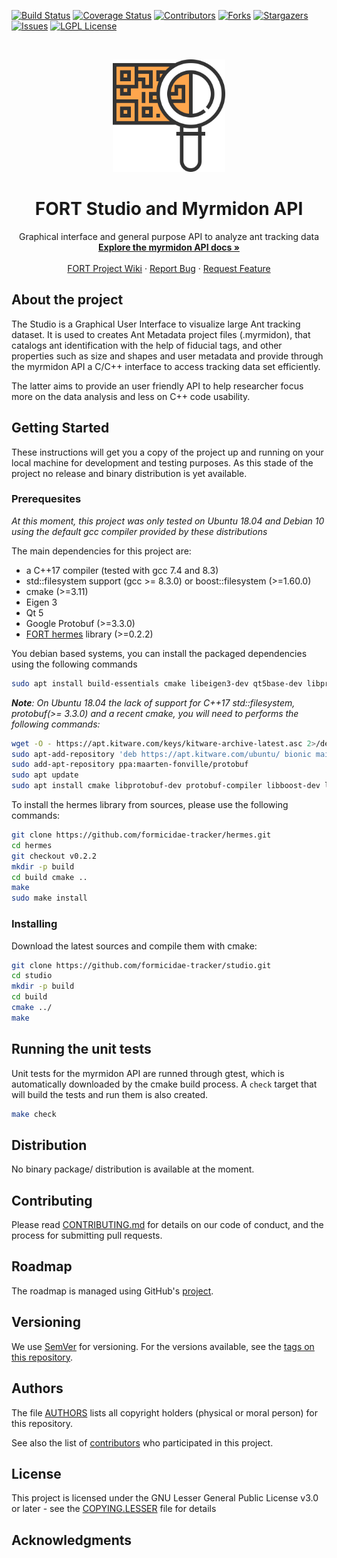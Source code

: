[![Build Status][build-status-shield]][build-status-url]
[![Coverage Status][coverage-status-shield]][coverage-status-url]
[![Contributors][contributors-shield]][contributors-url]
[![Forks][forks-shield]][forks-url]
[![Stargazers][stars-shield]][stars-url]
[![Issues][issues-shield]][issues-url]
[![LGPL License][license-shield]][license-url]


<br />
<p align="center">
  <a href="https://github.com/formicidae-tracker/studio">
    <img src="resources/icons/flaticon.com/eucalyp/qr-code.svg" alt="Logo" width="180" height="180">
  </a>

  <h1 align="center">FORT Studio and Myrmidon API</h1>

  <p align="center">
    Graphical interface and general purpose API to analyze ant tracking data
    <br />
    <a href="https://formicidae-tracker.github.io/studio/api/index.html"><strong>Explore the myrmidon API docs »</strong></a>
    <br />
    <br />
    <a href="https://github.com/formicidae-tracker/documentation/wiki">FORT Project Wiki</a>
    ·
    <a href="https://github.com/formicidae-tracker/studio/issues">Report Bug</a>
    ·
    <a href="https://github.com/formicidae-tracker/studio/issues">Request Feature</a>
  </p>
</p>

## About the project
<!--[![Product Name Screen Shot][product-screenshot]](https://example.com)-->
The Studio is a Graphical User Interface to visualize large Ant tracking dataset. It is used to creates Ant Metadata project files (.myrmidon), that catalogs ant identification with the help of fiducial tags, and other properties such as size and shapes and user metadata and provide through the myrmidon API a C/C++ interface to access tracking data set efficiently.

The latter aims to provide an user friendly API to help researcher focus more on the data analysis and less on C++ code usability.


## Getting Started

These instructions will get you a copy of the project up and running on your local machine for development and testing purposes. As this stade of the project no release and binary distribution is yet available.

### Prerequesites

*At this moment, this project was only tested on Ubuntu 18.04 and Debian 10 using the default gcc compiler provided by these distributions*

The main dependencies for this project are:
  * a C++17 compiler (tested with gcc 7.4 and 8.3)
  * std::filesystem support (gcc >= 8.3.0) or boost::filesystem (>=1.60.0)
  * cmake (>=3.11)
  * Eigen 3
  * Qt 5
  * Google Protobuf (>=3.3.0)
  * [FORT hermes](https://github.com/formicidae-tracker/hermes) library (>=0.2.2)

 You debian based systems, you can install the packaged dependencies using the following commands

 ```bash
 sudo apt install build-essentials cmake libeigen3-dev qt5base-dev libprotobuf-dev protobuf-compiler
 ```

*__Note__: On Ubuntu 18.04 the lack of support for C++17 std::filesystem, protobuf(>= 3.3.0) and a recent cmake, you will need to performs the following commands:*

```bash
wget -O - https://apt.kitware.com/keys/kitware-archive-latest.asc 2>/dev/null | sudo apt-key add -
sudo apt-add-repository 'deb https://apt.kitware.com/ubuntu/ bionic main'
sudo add-apt-repository ppa:maarten-fonville/protobuf
sudo apt update
sudo apt install cmake libprotobuf-dev protobuf-compiler libboost-dev libboost-filesystem-dev
```

To install the hermes library from sources, please use the following commands:

```bash
git clone https://github.com/formicidae-tracker/hermes.git
cd hermes
git checkout v0.2.2
mkdir -p build
cd build cmake ..
make
sudo make install
```
### Installing

Download the latest sources and compile them with cmake:

```bash
git clone https://github.com/formicidae-tracker/studio.git
cd studio
mkdir -p build
cd build
cmake ../
make
```

## Running the unit tests

Unit tests for the myrmidon API are runned through gtest, which is automatically downloaded by the cmake build process. A `check` target that will build the tests and run them is also created.

```bash
make check
```

## Distribution

No binary package/ distribution is available at the moment.

## Contributing

Please read [CONTRIBUTING.md](CONTRIBUTING.md) for details on our code of conduct, and the process for submitting pull requests.

## Roadmap

The roadmap is managed using GitHub's [project](https://github.com/formicidae-tracker/studio/projects).

## Versioning

We use [SemVer](http://semver.org/) for versioning. For the versions available, see the [tags on this repository](https://github.com/formicidae-tracker/studio/tags).

## Authors

The file [AUTHORS](AUTHORS) lists all copyright holders (physical or moral person) for this repository.

See also the list of [contributors](https://github.com/formicidae-tracker/studio/contributors) who participated in this project.

## License

This project is licensed under the GNU Lesser General Public License v3.0 or later - see the [COPYING.LESSER](COPYING.LESSER) file for details

## Acknowledgments







<!-- MARKDOWN LINKS & IMAGES -->
<!-- https://www.markdownguide.org/basic-syntax/#reference-style-links -->
[build-status-shield]: https://img.shields.io/travis/com/formicidae-tracker/studio/master?style=flat-square
[build-status-url]: https://travis-ci.com/formicidae-tracker/studio
[coverage-status-shield]: https://img.shields.io/coveralls/github/formicidae-tracker/studio?style=flat-square
[coverage-status-url]: https://coveralls.io/github/formicidae-tracker/studio
[contributors-shield]: https://img.shields.io/github/contributors/formicidae-tracker/studio.svg?style=flat-square
[contributors-url]: https://github.com/formicidae-tracker/studio/graphs/contributors
[forks-shield]: https://img.shields.io/github/forks/formicidae-tracker/studio.svg?style=flat-square
[forks-url]: https://github.com/formicidae-tracker/studio/network/members
[stars-shield]: https://img.shields.io/github/stars/formicidae-tracker/studio.svg?style=flat-square
[stars-url]: https://github.com/formicidae-tracker/studio/stargazers
[issues-shield]: https://img.shields.io/github/issues/formicidae-tracker/studio.svg?style=flat-square
[issues-url]: https://github.com/formicidae-tracker/studio/issues
[license-shield]: https://img.shields.io/github/license/formicidae-tracker/studio.svg?style=flat-square
[license-url]: https://github.com/formicidae-tracker/studio/blob/master/COPYING.LESSER
[product-screenshot]: images/screenshot.png
